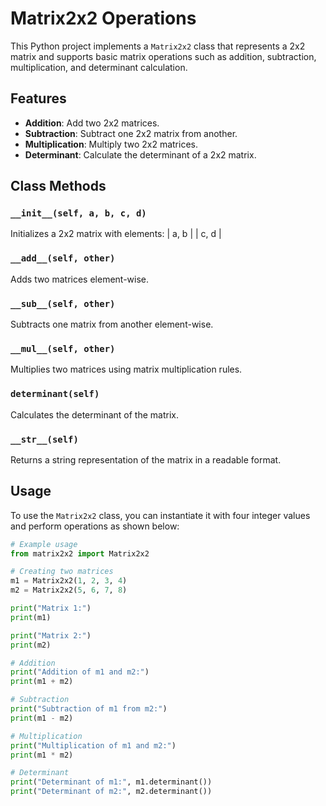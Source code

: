 # Matrix2x2 Operations

This Python project implements a `Matrix2x2` class that represents a 2x2 matrix and supports basic matrix operations such as addition, subtraction, multiplication, and determinant calculation.

## Features

- **Addition**: Add two 2x2 matrices.
- **Subtraction**: Subtract one 2x2 matrix from another.
- **Multiplication**: Multiply two 2x2 matrices.
- **Determinant**: Calculate the determinant of a 2x2 matrix.

## Class Methods

### `__init__(self, a, b, c, d)`
Initializes a 2x2 matrix with elements:
| a, b |
| c, d |

### `__add__(self, other)`
Adds two matrices element-wise.

### `__sub__(self, other)`
Subtracts one matrix from another element-wise.

### `__mul__(self, other)`
Multiplies two matrices using matrix multiplication rules.

### `determinant(self)`
Calculates the determinant of the matrix.

### `__str__(self)`
Returns a string representation of the matrix in a readable format.

## Usage

To use the `Matrix2x2` class, you can instantiate it with four integer values and perform operations as shown below:

```python
# Example usage
from matrix2x2 import Matrix2x2

# Creating two matrices
m1 = Matrix2x2(1, 2, 3, 4)
m2 = Matrix2x2(5, 6, 7, 8)

print("Matrix 1:")
print(m1)

print("Matrix 2:")
print(m2)

# Addition
print("Addition of m1 and m2:")
print(m1 + m2)

# Subtraction
print("Subtraction of m1 from m2:")
print(m1 - m2)

# Multiplication
print("Multiplication of m1 and m2:")
print(m1 * m2)

# Determinant
print("Determinant of m1:", m1.determinant())
print("Determinant of m2:", m2.determinant())
